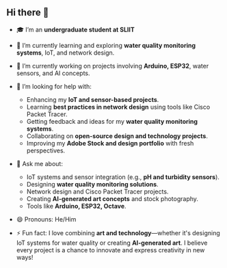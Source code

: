 ## Hi there 👋

<!--
**lasalbinuwara/lasalbinuwara** is a ✨ _special_ ✨ repository because its `README.md` (this file) appears on your GitHub profile.

Here are some ideas to get you started:
-->
- 🎓 I’m an **undergraduate student at SLIIT**

- 🌱 I’m currently learning and exploring **water quality monitoring systems**, IoT, and network design.
  
- 🔭 I’m currently working on projects involving **Arduino, ESP32**, water sensors, and AI concepts.
  
- 🤔 I’m looking for help with:  
  - Enhancing my **IoT and sensor-based projects**.  
  - Learning **best practices in network design** using tools like Cisco Packet Tracer.  
  - Getting feedback and ideas for my **water quality monitoring systems**.  
  - Collaborating on **open-source design and technology projects**.  
  - Improving my **Adobe Stock and design portfolio** with fresh perspectives.
    
- 💬 Ask me about:  
  - IoT systems and sensor integration (e.g., **pH and turbidity sensors**).  
  - Designing **water quality monitoring solutions**.  
  - Network design and Cisco Packet Tracer projects.  
  - Creating **AI-generated art concepts** and stock photography.  
  - Tools like **Arduino, ESP32, Octave**.
    
- 😄 Pronouns: He/Him
  
- ⚡ Fun fact: I love combining **art and technology**—whether it's designing IoT systems for water quality or creating **AI-generated art**. I believe every project is a chance        to innovate and express creativity in new ways!  


